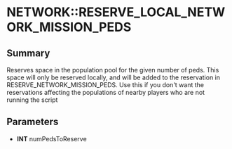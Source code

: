 # NETWORK::RESERVE_LOCAL_NETWORK_MISSION_PEDS

## Summary
Reserves space in the population pool for the given number of peds.
This space will only be reserved locally, and will be added to the reservation in RESERVE_NETWORK_MISSION_PEDS. Use this if you don't want the reservations
affecting the populations of nearby players who are not running the script

## Parameters
* **INT** numPedsToReserve